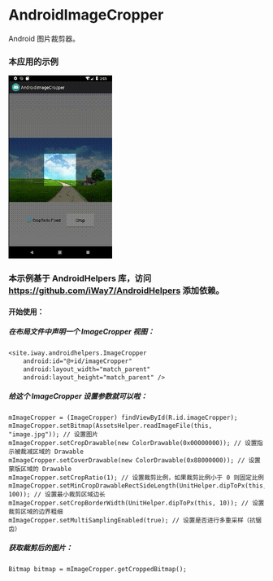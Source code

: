 # AndroidImageCropper
Android 图片裁剪器。


### 本应用的示例

![image](https://github.com/iWay7/AndroidImageCropper/blob/master/sample.gif)   

### 本示例基于 AndroidHelpers 库，访问 https://github.com/iWay7/AndroidHelpers 添加依赖。

#### 开始使用：
##### 在布局文件中声明一个 ImageCropper 视图：
```
<site.iway.androidhelpers.ImageCropper
    android:id="@+id/imageCropper"
    android:layout_width="match_parent"
    android:layout_height="match_parent" />
```

##### 给这个 ImageCropper 设置参数就可以啦：
```
mImageCropper = (ImageCropper) findViewById(R.id.imageCropper);
mImageCropper.setBitmap(AssetsHelper.readImageFile(this, "image.jpg")); // 设置图片
mImageCropper.setCropDrawable(new ColorDrawable(0x00000000)); // 设置指示被裁减区域的 Drawable
mImageCropper.setCoverDrawable(new ColorDrawable(0x88000000)); // 设置蒙版区域的 Drawable
mImageCropper.setCropRatio(1); // 设置裁剪比例，如果裁剪比例小于 0 则固定比例
mImageCropper.setMinCropDrawableRectSideLength(UnitHelper.dipToPx(this, 100)); // 设置最小裁剪区域边长
mImageCropper.setCropBorderWidth(UnitHelper.dipToPx(this, 10)); // 设置裁剪区域的边界粗细
mImageCropper.setMultiSamplingEnabled(true); // 设置是否进行多重采样（抗锯齿）
```

##### 获取裁剪后的图片：
```
Bitmap bitmap = mImageCropper.getCroppedBitmap();
```
